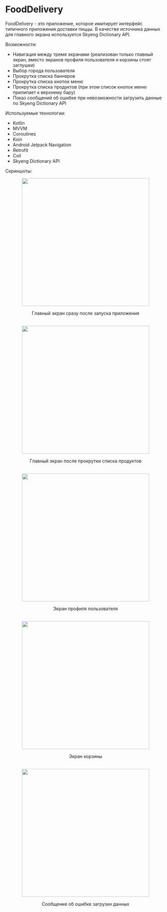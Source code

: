 # FoodDelivery
FoodDelivery - это приложение, которое имитирует интерфейс типичного приложения доставки пиццы. В качестве источника данных 
для главного экрана используется Skyeng Dictionary API.

Возможности:
- Навигация между тремя экранами (реализован только главный экран, вместо экранов профиля пользователя и корзины стоят заглушки)
- Выбор города пользователя
- Прокрутка списка баннеров
- Прокрутка списка кнопок меню
- Прокрутка списка продуктов (при этом список кнопок меню прилипает к верхнему бару)
- Показ сообщений об ошибке при невозможности загрузить данные по Skyeng Dictionary API

Используемые технологии:
- Kotlin
- MVVM
- Coroutines
- Koin
- Android Jetpack Navigation
- Retrofit
- Coil
- Skyeng Dictionary API

Скриншоты:

<div align="center">
    <img src="/screenshots/Screenshot_01.png" width="400px"><p>Главный экран сразу после запуска приложения</p></img> 
    <br>
    <img src="/screenshots/Screenshot_02.png" width="400px"><p>Главный экран после прокрутки списка продуктов</p></img> 
    <br>
    <img src="/screenshots/Screenshot_03.png" width="400px"><p>Экран профиля пользователя</p></img> 
    <br>
    <img src="/screenshots/Screenshot_04.png" width="400px"><p>Экран корзины</p></img> 
    <br>
    <img src="/screenshots/Screenshot_05.png" width="400px"><p>Сообщение об ошибке загрузки данных</p></img> 
</div>
